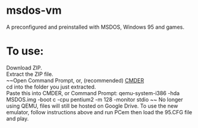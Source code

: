 # msdos-vm
A preconfigured and preinstalled with MSDOS, Windows 95 and games.
# To use:
Download ZIP. <br>
Extract the ZIP file. <br>
~~Open Command Prompt, or, (recommended) [CMDER](cmder.net) <br>
cd into the folder you just extracted. <br>
Paste this into CMDER, or Command Prompt:
qemu-system-i386 -hda MSDOS.img -boot c -cpu pentium2 -m 128 -monitor stdio
~~ No longer using QEMU, files will still be hosted on Google Drive.
To use the new emulator, follow instructions above and run PCem then load the 95.CFG file and play.
